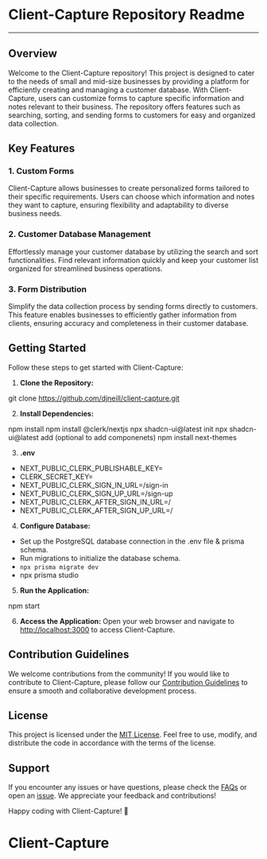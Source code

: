 # Client-Capture Repository Readme

---

## Overview

Welcome to the Client-Capture repository! This project is designed to cater to the needs of small and mid-size businesses by providing a platform for efficiently creating and managing a customer database. With Client-Capture, users can customize forms to capture specific information and notes relevant to their business. The repository offers features such as searching, sorting, and sending forms to customers for easy and organized data collection.

## Key Features

### 1. Custom Forms

Client-Capture allows businesses to create personalized forms tailored to their specific requirements. Users can choose which information and notes they want to capture, ensuring flexibility and adaptability to diverse business needs.

### 2. Customer Database Management

Effortlessly manage your customer database by utilizing the search and sort functionalities. Find relevant information quickly and keep your customer list organized for streamlined business operations.

### 3. Form Distribution

Simplify the data collection process by sending forms directly to customers. This feature enables businesses to efficiently gather information from clients, ensuring accuracy and completeness in their customer database.

## Getting Started

Follow these steps to get started with Client-Capture:

1. **Clone the Repository:**

git clone https://github.com/djneill/client-capture.git


2. **Install Dependencies:**

npm install
npm install @clerk/nextjs
npx shadcn-ui@latest init
npx shadcn-ui@latest add (optional to add componenets)
npm install next-themes

3. **.env**
- NEXT_PUBLIC_CLERK_PUBLISHABLE_KEY=​
- CLERK_SECRET_KEY=
- NEXT_PUBLIC_CLERK_SIGN_IN_URL=/sign-in
- NEXT_PUBLIC_CLERK_SIGN_UP_URL=/sign-up
- NEXT_PUBLIC_CLERK_AFTER_SIGN_IN_URL=/
- NEXT_PUBLIC_CLERK_AFTER_SIGN_UP_URL=/

4. **Configure Database:**
- Set up the PostgreSQL database connection in the .env file & prisma schema.
- Run migrations to initialize the database schema.
- `npx prisma migrate dev`
- npx prisma studio

5. **Run the Application:**

npm start


6. **Access the Application:**
Open your web browser and navigate to [http://localhost:3000](http://localhost:3000) to access Client-Capture.

## Contribution Guidelines

We welcome contributions from the community! If you would like to contribute to Client-Capture, please follow our [Contribution Guidelines](CONTRIBUTING.md) to ensure a smooth and collaborative development process.

## License

This project is licensed under the [MIT License](LICENSE). Feel free to use, modify, and distribute the code in accordance with the terms of the license.

## Support

If you encounter any issues or have questions, please check the [FAQs](docs/FAQ.md) or open an [issue](https://github.com/djneill/client-capture/issues). We appreciate your feedback and contributions!

Happy coding with Client-Capture! 🚀
# Client-Capture
